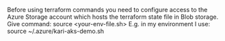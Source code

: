 Before using terraform commands you need to configure access to the Azure Storage account which hosts the terraform state file in Blob storage.
Give command:
source  <your-env-file.sh>
E.g. in my environment I use:
source  ~/.azure/kari-aks-demo.sh
